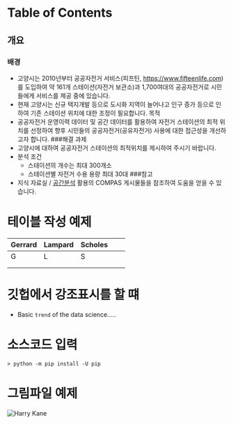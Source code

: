 # Table of Contents
## 개요
### 배경
- 고양시는 2010년부터 공공자전거 서비스(피프틴, https://www.fifteenlife.com)를 도입하여
약 161개 스테이션(자전거 보관소)과 1,700여대의 공공자전거로 시민들에게 서비스를 제공 중에 있습니다.
- 현재 고양시는 신규 택지개발 등으로 도시화 지역이 늘어나고
인구 증가 등으로 인하여 기존 스테이션 위치에 대한 조정이 필요합니다.
 목적
- 공공자전거 운영이력 데이터 및 공간 데이터를 활용하여 자전거 스테이션의 최적 위치를 선정하여
향후 시민들의 공공자전거(공유자전거) 사용에 대한 접근성을 개선하고자 합니다.
###해결 과제
- 고양시에 대하여 공공자전거 스테이션의 최적위치를 제시하여 주시기 바랍니다.
- 분석 조건
    + 스테이션의 개수는 최대 300개소
    + 스테이션별 자전거 수용 용량 최대 30대
###참고
- 지식 자료실 / [공간분석](https://compas.lh.or.kr/gis) 활용의 COMPAS 게시물들을 참조하여 도움을 얻을 수 있습니다.



# 테이블 작성 예제
| Gerrard | Lampard | Scholes |   |   |
|---------|---------|---------|---|---|
| G       | L       | S       |   |   |
|         |         |         |   |   |
|         |         |         |   |   |

# 깃헙에서 강조표시를 할 떄
- Basic `trend` of the data science.....


# 소스코드 입력
```shell script
> python -m pip install -U pip
```
# 그림파일 예제
![Harry Kane](E:\data_starfish\Machine_Learning\temp_def_class\img)
